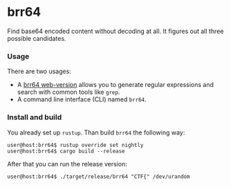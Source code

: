 # brr64

Find base64 encoded content without decoding at all. It figures out all three possible candidates.

### Usage

There are two usages:

  - A [brr64 web-version](https://ellcs.github.io/brr64/) allows you to
    generate regular expressions and search with common tools like `grep`.
  - A command line interface (CLI) named `brr64`.

### Install and build

You already set up `rustup`. Than build `brr64` the following way:

```console
user@host:brr64$ rustup override set nightly
user@host:brr64$ cargo build --release
```

After that you can run the release version:

```console
user@host:brr64$ ./target/release/brr64 "CTF{" /dev/urandom
```

